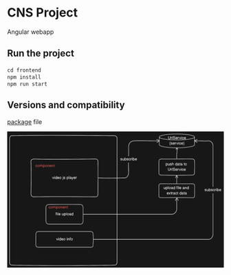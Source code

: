 # CNS Project

Angular webapp

## Run the project

```
cd frontend
npm install
npm run start
```

## Versions and compatibility

[package](prova/package.json) file

![diagram](ng_diagram.png)
